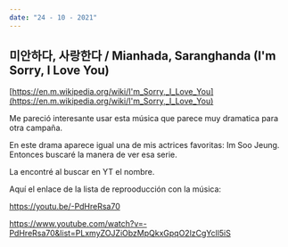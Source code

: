 ```yaml
---
date: "24 - 10 - 2021"
---
```



## 미안하다, 사랑한다 / Mianhada, Saranghanda (I'm Sorry, I Love You)

[https://en.m.wikipedia.org/wiki/I'm_Sorry,_I_Love_You](https://en.m.wikipedia.org/wiki/I'm_Sorry,_I_Love_You)

Me pareció interesante usar esta música que parece muy dramatica para otra campaña.

En este drama aparece igual una de mis actrices favoritas: Im Soo Jeung. Entonces buscaré la manera de ver esa serie.

La encontré al buscar en YT el nombre.

Aquí el enlace de la lista de reprooducción con la música:

https://youtu.be/-PdHreRsa70

https://www.youtube.com/watch?v=-PdHreRsa70&list=PLxmyZOJZiObzMpQkxGpqO2lzCgYcll5iS

